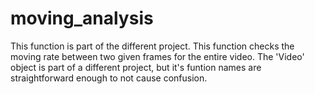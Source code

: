# moving_analysis

This function is part of the different project. This function checks the moving rate between two given frames for the entire video. The 'Video' object is part of a different project, but it's funtion names are straightforward enough to not cause confusion.

